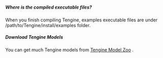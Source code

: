 ##### Where is the compiled executable files?

When you finish compiling Tengine, examples executable files are under /path/to/Tengine/install/examples folder.

##### Download Tengine Models

You can get much Tengine models from [Tengine Model Zoo](https://pan.baidu.com/s/1Ar9334MPeIV1eq4pM1eI-Q?errno=0&errmsg=Auth%20Login%20Sucess&&bduss=&ssnerror=0&traceid=#list/path=%2FTengine_models&parentPath=%2F) .
